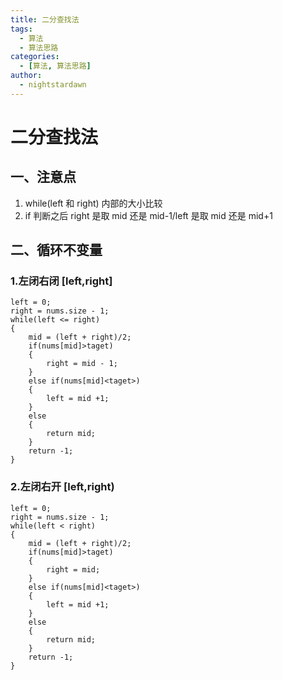 ```yaml
---
title: 二分查找法
tags:
  - 算法
  - 算法思路
categories:
  - [算法, 算法思路]
author:
  - nightstardawn
---
```


# 二分查找法

## 一、注意点

1. while(left 和 right) 内部的大小比较
2. if 判断之后 right 是取 mid 还是 mid-1/left 是取 mid 还是 mid+1

## 二、循环不变量

### 1.左闭右闭 [left,right]

```
left = 0;
right = nums.size - 1;
while(left <= right)
{
    mid = (left + right)/2;
    if(nums[mid]>taget)
    {
        right = mid - 1;
    }
    else if(nums[mid]<taget>)
    {
        left = mid +1;
    }
    else
    {
        return mid;
    }
    return -1;
}
```

### 2.左闭右开 [left,right)

```
left = 0;
right = nums.size - 1;
while(left < right)
{
    mid = (left + right)/2;
    if(nums[mid]>taget)
    {
        right = mid;
    }
    else if(nums[mid]<taget>)
    {
        left = mid +1;
    }
    else
    {
        return mid;
    }
    return -1;
}
```
